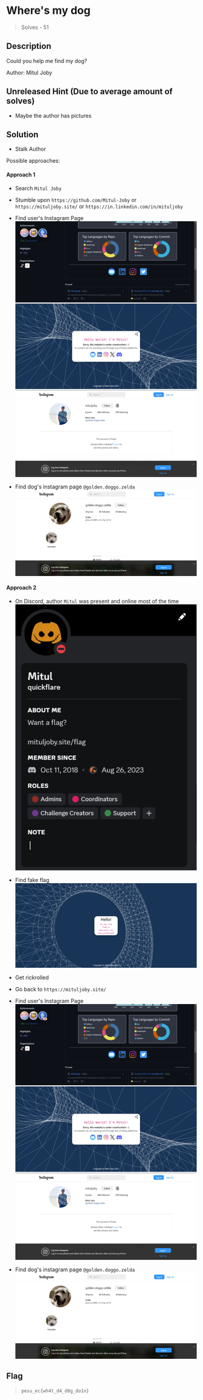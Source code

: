 # Where's my dog
> Solves - 51

## Description
Could you help me find my dog?

Author: Mitul Joby

## Unreleased Hint (Due to average amount of solves)
- Maybe the author has pictures

## Solution

- Stalk Author 

Possible approaches:

#### Approach 1
 - Search `Mitul Joby`

 - Stumble upon `https://github.com/Mitul-Joby` or `https://mituljoby.site/` or `https://in.linkedin.com/in/mituljoby`

 - Find user's Instagram Page
 ![Github](../../Images/github.png)
 ![Website](../../Images/website.png)
 ![Instagram](../../Images/instagram.png)

 - Find dog's instagram page `@golden.doggo.zelda`
 ![Zelda Instagram](../../Images/zelda.png)

#### Approach 2
 - On Discord, author `Mitul` was present and online most of the time
 ![Discord](../../Images/discord.png)
 
 - Find fake flag
  ![Fake Flag](../../Images/fakeFlag.png)

 - Get rickrolled

 - Go back to `https://mituljoby.site/`

 - Find user's Instagram Page
 ![Github](../../Images/github.png)
 ![Website](../../Images/website.png)
 ![Instagram](../../Images/instagram.png)

 - Find dog's instagram page `@golden.doggo.zelda`
 ![Zelda Instagram](../../Images/zelda.png)

## Flag
>`pesu_ec{wh4t_d4_d0g_do1n}`
